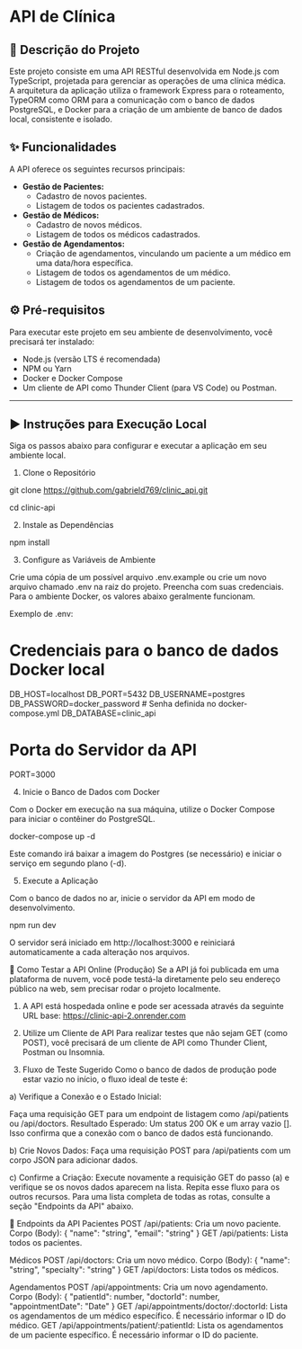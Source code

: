 # API de Clínica

## 📝 Descrição do Projeto

Este projeto consiste em uma API RESTful desenvolvida em Node.js com TypeScript, projetada para gerenciar as operações de uma clínica médica. A arquitetura da aplicação utiliza o framework Express para o roteamento, TypeORM como ORM para a comunicação com o banco de dados PostgreSQL, e Docker para a criação de um ambiente de banco de dados local, consistente e isolado.

## ✨ Funcionalidades

A API oferece os seguintes recursos principais:

- **Gestão de Pacientes:**
  - Cadastro de novos pacientes.
  - Listagem de todos os pacientes cadastrados.
- **Gestão de Médicos:**
  - Cadastro de novos médicos.
  - Listagem de todos os médicos cadastrados.
- **Gestão de Agendamentos:**
  - Criação de agendamentos, vinculando um paciente a um médico em uma data/hora específica.
  - Listagem de todos os agendamentos de um médico.
  - Listagem de todos os agendamentos de um paciente.

## ⚙️ Pré-requisitos

Para executar este projeto em seu ambiente de desenvolvimento, você precisará ter instalado:

- Node.js (versão LTS é recomendada)
- NPM ou Yarn
- Docker e Docker Compose
- Um cliente de API como Thunder Client (para VS Code) ou Postman.

---

## ▶️ Instruções para Execução Local

Siga os passos abaixo para configurar e executar a aplicação em seu ambiente local.

1. Clone o Repositório

git clone https://github.com/gabrield769/clinic_api.git

cd clinic-api

2. Instale as Dependências

npm install

3. Configure as Variáveis de Ambiente

Crie uma cópia de um possível arquivo .env.example ou crie um novo arquivo chamado .env na raiz do projeto. Preencha com suas credenciais. Para o ambiente Docker, os valores abaixo geralmente funcionam.

Exemplo de .env:

# Credenciais para o banco de dados Docker local
DB_HOST=localhost
DB_PORT=5432
DB_USERNAME=postgres
DB_PASSWORD=docker_password # Senha definida no docker-compose.yml
DB_DATABASE=clinic_api

# Porta do Servidor da API
PORT=3000

4. Inicie o Banco de Dados com Docker

Com o Docker em execução na sua máquina, utilize o Docker Compose para iniciar o contêiner do PostgreSQL.

docker-compose up -d

Este comando irá baixar a imagem do Postgres (se necessário) e iniciar o serviço em segundo plano (-d).

5. Execute a Aplicação

Com o banco de dados no ar, inicie o servidor da API em modo de desenvolvimento.

npm run dev

O servidor será iniciado em http://localhost:3000 e reiniciará automaticamente a cada alteração nos arquivos.

🚀 Como Testar a API Online (Produção)
Se a API já foi publicada em uma plataforma de nuvem, você pode testá-la diretamente pelo seu endereço público na web, sem precisar rodar o projeto localmente.

1. A API está hospedada online e pode ser acessada através da seguinte URL base:
https://clinic-api-2.onrender.com

2. Utilize um Cliente de API
Para realizar testes que não sejam GET (como POST), você precisará de um cliente de API como Thunder Client, Postman ou Insomnia.

3. Fluxo de Teste Sugerido
Como o banco de dados de produção pode estar vazio no início, o fluxo ideal de teste é:

a) Verifique a Conexão e o Estado Inicial:

Faça uma requisição GET para um endpoint de listagem como /api/patients ou /api/doctors.
Resultado Esperado: Um status 200 OK e um array vazio []. Isso confirma que a conexão com o banco de dados está funcionando.

b) Crie Novos Dados:
Faça uma requisição POST para /api/patients com um corpo JSON para adicionar dados.

c) Confirme a Criação:
Execute novamente a requisição GET do passo (a) e verifique se os novos dados aparecem na lista.
Repita esse fluxo para os outros recursos. Para uma lista completa de todas as rotas, consulte a seção "Endpoints da API" abaixo.

📖 Endpoints da API
Pacientes
POST /api/patients: Cria um novo paciente.
Corpo (Body): { "name": "string", "email": "string" }
GET /api/patients: Lista todos os pacientes.

Médicos
POST /api/doctors: Cria um novo médico.
Corpo (Body): { "name": "string", "specialty": "string" }
GET /api/doctors: Lista todos os médicos.

Agendamentos
POST /api/appointments: Cria um novo agendamento.
Corpo (Body): { "patientId": number, "doctorId": number, "appointmentDate": "Date" }
GET /api/appointments/doctor/:doctorId: Lista os agendamentos de um médico específico. É necessário informar o ID do médico.
GET /api/appointments/patient/:patientId: Lista os agendamentos de um paciente específico. É necessário informar o ID do paciente.
